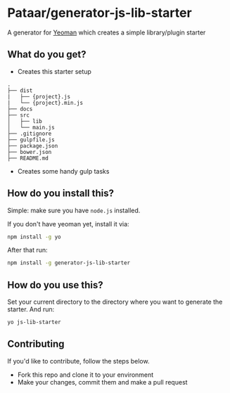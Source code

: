 # Pataar/generator-js-lib-starter
A generator for [Yeoman](http://yeoman.io) which creates a simple library/plugin starter

## What do you get?
* Creates this starter setup
```
.
├── dist   
|	├── {project}.js
|	└── {project}.min.js
├── docs
├── src
│	├── lib
│	└── main.js
├── .gitignore
├── gulpfile.js
├── package.json
├── bower.json
├── README.md
```
* Creates some handy gulp tasks

## How do you install this?
Simple: make sure you have `node.js` installed.

If you don't have yeoman yet, install it via:
```sh
npm install -g yo
```

After that run:

```sh
npm install -g generator-js-lib-starter
```

## How do you use this?
Set your current directory to the directory where you want to generate the starter. And run:
```sh
yo js-lib-starter
```

## Contributing
If you'd like to contribute, follow the steps below.
* Fork this repo and clone it to your environment
* Make your changes, commit them and make a pull request
